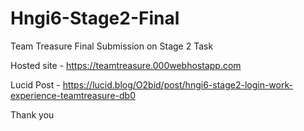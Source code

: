 # Hngi6-Stage2-Final 

Team Treasure Final Submission on Stage 2 Task

Hosted site - https://teamtreasure.000webhostapp.com

Lucid Post - https://lucid.blog/O2bid/post/hngi6-stage2-login-work-experience-teamtreasure-db0

Thank you
